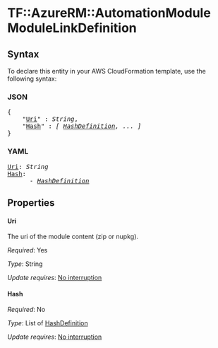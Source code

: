 # TF::AzureRM::AutomationModule ModuleLinkDefinition

## Syntax

To declare this entity in your AWS CloudFormation template, use the following syntax:

### JSON

<pre>
{
    "<a href="#uri" title="Uri">Uri</a>" : <i>String</i>,
    "<a href="#hash" title="Hash">Hash</a>" : <i>[ <a href="hashdefinition.md">HashDefinition</a>, ... ]</i>
}
</pre>

### YAML

<pre>
<a href="#uri" title="Uri">Uri</a>: <i>String</i>
<a href="#hash" title="Hash">Hash</a>: <i>
      - <a href="hashdefinition.md">HashDefinition</a></i>
</pre>

## Properties

#### Uri

The uri of the module content (zip or nupkg).

_Required_: Yes

_Type_: String

_Update requires_: [No interruption](https://docs.aws.amazon.com/AWSCloudFormation/latest/UserGuide/using-cfn-updating-stacks-update-behaviors.html#update-no-interrupt)

#### Hash

_Required_: No

_Type_: List of <a href="hashdefinition.md">HashDefinition</a>

_Update requires_: [No interruption](https://docs.aws.amazon.com/AWSCloudFormation/latest/UserGuide/using-cfn-updating-stacks-update-behaviors.html#update-no-interrupt)

